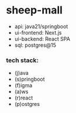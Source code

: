 # sheep-mall

- api: java21/springboot
- ui-frontend: Next.js
- ui-backend: React SPA
- sql: postgres@15
 

 ### tech stack:
 - (j)ava
 - (s)pringboot
 - (f)igma
 - (a)ws
 - (r)react
 - (p)ostgres